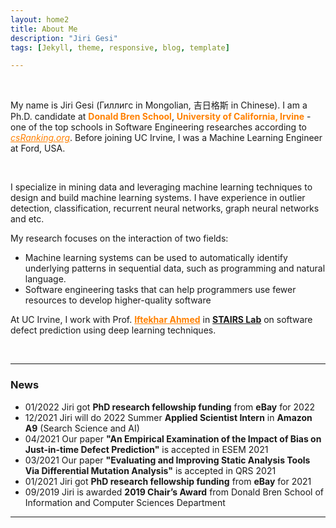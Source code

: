 ```yaml
---
layout: home2
title: About Me
description: "Jiri Gesi"
tags: [Jekyll, theme, responsive, blog, template]

---
```


<br />

My name is Jiri Gesi (Гиллигс in Mongolian, 吉日格斯 in Chinese). I am a Ph.D. candidate at <a style="color:rgb(255,128,0)">**Donald Bren School**</a>,  <a style="color:rgb(255,128,0)">**University of California, Irvine**</a> - one of the top schools in Software Engineering researches according to <a href="http://csrankings.org/#/index?soft&us" style="color:rgb(255,128,0)">*csRanking.org*</a>. Before joining UC Irvine, I was a Machine Learning Engineer at Ford, USA. 

<br />

I specialize in mining data and leveraging machine learning techniques to design and build machine learning systems. I have experience in outlier detection, classification, recurrent neural networks, graph neural networks and etc. 

My research focuses on the interaction of two fields:

- Machine learning systems can be used to automatically identify underlying patterns in sequential data, such as programming and natural language.
- Software engineering tasks that can help programmers use fewer resources to develop higher-quality software

At UC Irvine, I work with Prof. <a href="https://scholar.google.com/citations?user=_TdMD7sAAAAJ&hl=en" target="_blank" style="color:rgb(255,128,0)">**Iftekhar Ahmed**</a> in <a href="http://stairs.ics.uci.edu/" target="_blank">**STAIRS Lab**</a> on software defect prediction using deep learning techniques.  

<br />

---
### News

- 01/2022 Jiri got **PhD research fellowship funding** from **eBay** for 2022
- 12/2021 Jiri will do 2022 Summer **Applied Scientist Intern** in **Amazon A9** (Search Science and AI)
- 04/2021 Our paper **"An Empirical Examination of the Impact of Bias on Just-in-time Defect Prediction"** is accepted in ESEM 2021
- 03/2021 Our paper **"Evaluating and Improving Static Analysis Tools Via Differential Mutation Analysis"** is accepted in QRS 2021
- 01/2021 Jiri got **PhD research fellowship funding** from **eBay** for 2021
- 09/2019 Jiri is awarded **2019 Chair’s Award** from Donald Bren School of Information and Computer Sciences Department

---
